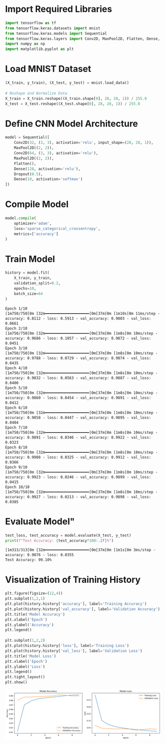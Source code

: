 # Import Required Libraries


```python
import tensorflow as tf
from tensorflow.keras.datasets import mnist
from tensorflow.keras.models import Sequential
from tensorflow.keras.layers import Conv2D, MaxPool2D, Flatten, Dense, Dropout
import numpy as np
import matplotlib.pyplot as plt
```

# Load MNIST Dataset


```python
(X_train, y_train), (X_test, y_test) = mnist.load_data()

# Reshape and Normalize Data
X_train = X_train.reshape((X_train.shape[0], 28, 28, 1)) / 255.0
X_test = X_test.reshape((X_test.shape[0], 28, 28, 1)) / 255.0
```

# Define CNN Model Architecture


```python
model = Sequential([
    Conv2D(32, (3, 3), activation='relu', input_shape=(28, 28, 1)),
    MaxPool2D((2, 2)),
    Conv2D(64, (3, 3), activation='relu'),
    MaxPool2D((2, 2)),
    Flatten(),
    Dense(128, activation='relu'),
    Dropout(0.5),
    Dense(10, activation='softmax')
])
```

# Compile Model



```python
model.compile(
    optimizer='adam',
    loss='sparse_categorical_crossentropy',
    metrics=['accuracy']
)
```

# Train Model



```python
history = model.fit(
    X_train, y_train,
    validation_split=0.2,
    epochs=10,
    batch_size=64
)
```
    Epoch 1/10
    [1m750/750[0m [32m━━━━━━━━━━━━━━━━━━━━[0m[37m[0m [1m10s[0m 11ms/step - accuracy: 0.8112 - loss: 0.5913 - val_accuracy: 0.9803 - val_loss: 0.0661
    Epoch 2/10
    [1m750/750[0m [32m━━━━━━━━━━━━━━━━━━━━[0m[37m[0m [1m8s[0m 10ms/step - accuracy: 0.9686 - loss: 0.1057 - val_accuracy: 0.9872 - val_loss: 0.0451
    Epoch 3/10
    [1m750/750[0m [32m━━━━━━━━━━━━━━━━━━━━[0m[37m[0m [1m8s[0m 10ms/step - accuracy: 0.9788 - loss: 0.0729 - val_accuracy: 0.9874 - val_loss: 0.0435
    Epoch 4/10
    [1m750/750[0m [32m━━━━━━━━━━━━━━━━━━━━[0m[37m[0m [1m8s[0m 10ms/step - accuracy: 0.9832 - loss: 0.0563 - val_accuracy: 0.9887 - val_loss: 0.0400
    Epoch 5/10
    [1m750/750[0m [32m━━━━━━━━━━━━━━━━━━━━[0m[37m[0m [1m8s[0m 10ms/step - accuracy: 0.9860 - loss: 0.0454 - val_accuracy: 0.9891 - val_loss: 0.0412
    Epoch 6/10
    [1m750/750[0m [32m━━━━━━━━━━━━━━━━━━━━[0m[37m[0m [1m8s[0m 10ms/step - accuracy: 0.9858 - loss: 0.0447 - val_accuracy: 0.9895 - val_loss: 0.0404
    Epoch 7/10
    [1m750/750[0m [32m━━━━━━━━━━━━━━━━━━━━[0m[37m[0m [1m8s[0m 10ms/step - accuracy: 0.9891 - loss: 0.0346 - val_accuracy: 0.9922 - val_loss: 0.0323
    Epoch 8/10
    [1m750/750[0m [32m━━━━━━━━━━━━━━━━━━━━[0m[37m[0m [1m8s[0m 10ms/step - accuracy: 0.9908 - loss: 0.0325 - val_accuracy: 0.9912 - val_loss: 0.0366
    Epoch 9/10
    [1m750/750[0m [32m━━━━━━━━━━━━━━━━━━━━[0m[37m[0m [1m8s[0m 10ms/step - accuracy: 0.9923 - loss: 0.0246 - val_accuracy: 0.9899 - val_loss: 0.0415
    Epoch 10/10
    [1m750/750[0m [32m━━━━━━━━━━━━━━━━━━━━[0m[37m[0m [1m8s[0m 10ms/step - accuracy: 0.9927 - loss: 0.0213 - val_accuracy: 0.9898 - val_loss: 0.0385
    

# Evaluate Model"


```python
test_loss, test_accuracy = model.evaluate(X_test, y_test)
print(f"Test Accuracy: {test_accuracy*100:.2f}%")
```

    [1m313/313[0m [32m━━━━━━━━━━━━━━━━━━━━[0m[37m[0m [1m1s[0m 3ms/step - accuracy: 0.9876 - loss: 0.0355
    Test Accuracy: 99.10%
    

# Visualization of Training History


```python
plt.figure(figsize=(12,4))
plt.subplot(1,2,1)
plt.plot(history.history['accuracy'], label='Training Accuracy')
plt.plot(history.history['val_accuracy'], label='Validation Accuracy')
plt.title('Model Accuracy')
plt.xlabel('Epoch')
plt.ylabel('Accuracy')
plt.legend()

plt.subplot(1,2,2)
plt.plot(history.history['loss'], label='Training Loss')
plt.plot(history.history['val_loss'], label='Validation Loss')
plt.title('Model Loss')
plt.xlabel('Epoch')
plt.ylabel('Loss')
plt.legend()
plt.tight_layout()
plt.show()
```


    
![png](output_13_0.png)
